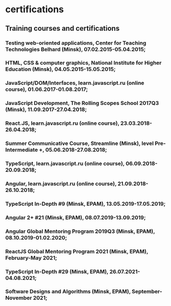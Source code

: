 # certifications

## Training courses and certifications

### Testing web-oriented applications, Center for Teaching Technologies Belhard (Minsk), 07.02.2015-05.04.2015;

### HTML, CSS & computer graphics, National Institute for Higher Education (Minsk), 04.05.2015-15.05.2015;

### JavaScript/DOM/Interfaces, learn.javascript.ru (online course), 01.06.2017-01.08.2017;

### JavaScript Development, The Rolling Scopes School 2017Q3 (Minsk), 11.09.2017-27.04.2018;

### React.JS, learn.javascript.ru (online course), 23.03.2018-26.04.2018;

### Summer Communicative Course, Streamline (Minsk), level Pre-Intermediate +, 05.06.2018-27.08.2018;

### TypeScript, learn.javascript.ru (online course), 06.09.2018-20.09.2018;

### Angular, learn.javascript.ru (online course), 21.09.2018-26.10.2018;

### TypeScript In-Depth #9 (Minsk, EPAM), 13.05.2019-17.05.2019;

### Angular 2+ #21 (Minsk, EPAM), 08.07.2019-13.09.2019;

### Angular Global Mentoring Program 2019Q3 (Minsk, EPAM), 08.10.2019-01.02.2020;

### ReactJS Global Mentoring Program 2021 (Minsk, EPAM), February-May 2021;

### TypeScript In-Depth #29 (Minsk, EPAM), 26.07.2021-04.08.2021;

### Software Designs and Algorithms (Minsk, EPAM), September-November 2021;